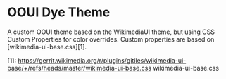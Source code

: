 # OOUI Dye Theme

A custom OOUI theme based on the WikimediaUI theme, but using CSS Custom Properties for color overrides.
Custom properties are based on [wikimedia-ui-base.css][1].

[1]: https://gerrit.wikimedia.org/r/plugins/gitiles/wikimedia-ui-base/+/refs/heads/master/wikimedia-ui-base.css wikimedia-ui-base.css
